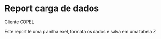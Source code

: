 # Report carga de dados

Cliente COPEL

Este report lê uma planilha exel, formata os dados e salva em uma tabela Z

